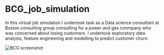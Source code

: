 # BCG_job_simulation

In this virtual job simulation I undertook task as a Data science consultant at Boston consulting group consulting for a power and gas conmpany who was concerned about losing customers. I undertook exploratory data analysis, feature engineering and modelling to predict customer churn.


![BCG screenshot](https://github.com/freddyjaoko/BCG_job_simulation/assets/117746655/b71ac259-d562-434c-a8bc-3b900b015713)

